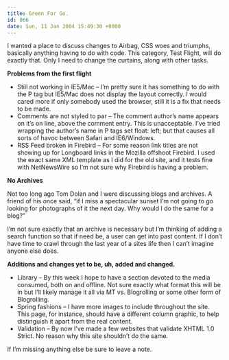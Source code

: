 ```yaml
---
title: Green For Go.
id: 866
date: Sun, 11 Jan 2004 15:49:30 +0000
---
```


I wanted a place to discuss changes to Airbag, <span class="caps">CSS</span> woes and triumphs, basically anything having to do with code. This category, Test Flight, will do exactly that. Only I need to change the curtains, along with other tasks.  

**Problems from the first flight**

- Still not working in IE5/Mac – I’m pretty sure it has something to do with the P tag but IE5/Mac does not display the layout correctly. I would cared more if only somebody used the browser, still it is a fix that needs to be made.
- Comments are not styled to par – The comment author’s name appears on it’s on line, above the comment entry. This is unacceptable. I’ve tried wrapping the author’s name in P tags set float: left; but that causes all sorts of havoc between Safari and IE6/Windows.
- <span class="caps">RSS</span> Feed broken in Firebird – For some reason link titles are not showing up for Longboard links in the Mozilla offshoot Firebird. I used the exact same <span class="caps">XML</span> template as I did for the old site, and it tests fine with NetNewsWire so I’m not sure why Firebird is having a problem.


**No Archives**  

Not too long ago Tom Dolan and I were discussing blogs and archives. A friend of his once said, “if I miss a spectacular sunset I’m not going to go looking for photographs of it the next day. Why would I do the same for a blog?”  

I’m not sure exactly that an archive is necessary but I’m thinking of adding a search function so that if need be, a user can get into past content. If I don’t have time to crawl through the last year of a sites life then I can’t imagine anyone else does.  

**Additions and changes yet to be, uh, added and changed.**


- Library – By this week I hope to have a section devoted to the media consumed, both on and offline. Not sure exactly what format this will be in but I’ll likely manage it all via MT vs. Blogrolling or some other form of Blogrolling.
- Spring fashions – I have more images to include throughout the site. This page, for instance, should have a different column graphic, to help distinguish it apart from the real content.
- Validation – By now I’ve made a few websites that validate <span class="caps">XHTML</span> 1.0 Strict. No reason why this site shouldn’t do the same.



If I’m missing anything else be sure to leave a note.





